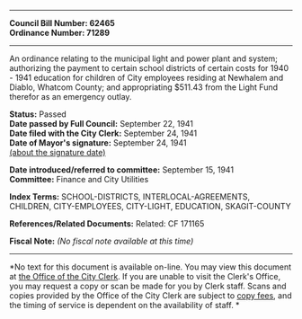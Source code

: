 * * * * *  
  
**Council Bill Number: [](#h0)[](#h2)62465**   
**Ordinance Number: 71289**  
  
* * * * *  
  
An ordinance relating to the municipal light and power plant and system; authorizing the payment to certain school districts of certain costs for 1940 - 1941 education for children of City employees residing at Newhalem and Diablo, Whatcom County; and appropriating $511.43 from the Light Fund therefor as an emergency outlay.  
  
**Status:** Passed   
**Date passed by Full Council:** September 22, 1941   
**Date filed with the City Clerk:** September 24, 1941   
**Date of Mayor's signature:** September 24, 1941   
[(about the signature date)](/~public/approvaldate.htm)   
  
  
**Date introduced/referred to committee:** September 15, 1941   
**Committee:** Finance and City Utilities   
  
**Index Terms:** SCHOOL-DISTRICTS, INTERLOCAL-AGREEMENTS, CHILDREN, CITY-EMPLOYEES, CITY-LIGHT, EDUCATION, SKAGIT-COUNTY  
  
**References/Related Documents:** Related: CF 171165  
  
**Fiscal Note:** *(No fiscal note available at this time)*  
  
* * * * *  
  
*No text for this document is available on-line. You may view this document at [the Office of the City Clerk](http://www.seattle.gov/leg/clerk/contactUs.htm). If you are unable to visit the Clerk's Office, you may request a copy or scan be made for you by Clerk staff. Scans and copies provided by the Office of the City Clerk are subject to [copy fees](http://clerk.seattle.gov/~public/clerkfees.htm), and the timing of service is dependent on the availability of staff. *  
  
  
